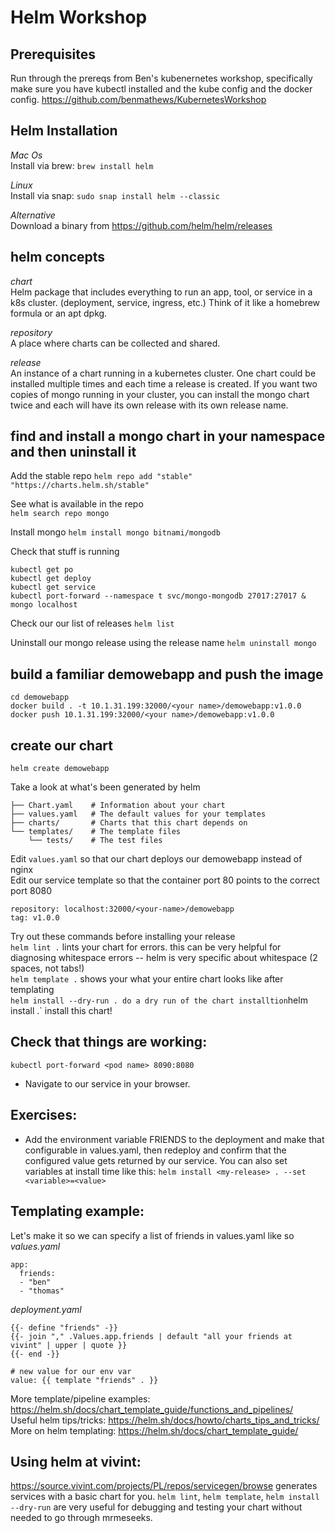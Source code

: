 # Helm Workshop

## Prerequisites

Run through the prereqs from Ben's kubenernetes workshop, specifically make sure you have kubectl installed and the kube config and the docker config. https://github.com/benmathews/KubernetesWorkshop

## Helm Installation

_Mac Os_  
Install via brew:
`brew install helm`

_Linux_  
Install via snap:
`sudo snap install helm --classic`

_Alternative_  
Download a binary from https://github.com/helm/helm/releases

## helm concepts

_chart_  
Helm package that includes everything to run an app, tool, or service in a k8s cluster. (deployment, service, ingress, etc.) Think of it like a homebrew formula or an apt dpkg.

_repository_  
A place where charts can be collected and shared.

_release_  
An instance of a chart running in a kubernetes cluster. One chart could be installed multiple times and each time a release is created. If you want two copies of mongo running in your cluster, you can install the mongo chart twice and each will have its own release with its own release name.

## find and install a mongo chart in your namespace and then uninstall it

Add the stable repo
`helm repo add "stable" "https://charts.helm.sh/stable"`

See what is available in the repo  
`helm search repo mongo`

Install mongo
`helm install mongo bitnami/mongodb`

Check that stuff is running

```
kubectl get po
kubectl get deploy
kubectl get service
kubectl port-forward --namespace t svc/mongo-mongodb 27017:27017 &
mongo localhost
```

Check our our list of releases
`helm list`

Uninstall our mongo release using the release name
`helm uninstall mongo`

## build a familiar demowebapp and push the image

```
cd demowebapp
docker build . -t 10.1.31.199:32000/<your name>/demowebapp:v1.0.0
docker push 10.1.31.199:32000/<your name>/demowebapp:v1.0.0
```

## create our chart

`helm create demowebapp`

Take a look at what's been generated by helm

```
├── Chart.yaml    # Information about your chart
├── values.yaml   # The default values for your templates
├── charts/       # Charts that this chart depends on
└── templates/    # The template files
    └── tests/    # The test files
```

Edit `values.yaml` so that our chart deploys our demowebapp instead of nginx  
Edit our service template so that the container port 80 points to the correct port 8080  

```
repository: localhost:32000/<your-name>/demowebapp
tag: v1.0.0
```

Try out these commands before installing your release  
`helm lint .` lints your chart for errors. this can be very helpful for diagnosing whitespace errors -- helm is very specific about whitespace (2 spaces, not tabs!)  
`helm template .` shows your what your entire chart looks like after templating  
`helm install --dry-run . do a dry run of the chart installtion`helm install <your-release-name> .` install this chart!

## Check that things are working:

`kubectl port-forward <pod name> 8090:8080`

- Navigate to our service in your browser.

## Exercises:

- Add the environment variable FRIENDS to the deployment and make that configurable in values.yaml, then redeploy and confirm that the configured value gets returned by our service. You can also set variables at install time like this: `helm install <my-release> . --set <variable>=<value>`

## Templating example:

Let's make it so we can specify a list of friends in values.yaml like so  
_values.yaml_

```
app:
  friends:
  - "ben"
  - "thomas"
```

_deployment.yaml_

```
{{- define "friends" -}}
{{- join "," .Values.app.friends | default "all your friends at vivint" | upper | quote }}
{{- end -}}

# new value for our env var
value: {{ template "friends" . }}
```

More template/pipeline examples: https://helm.sh/docs/chart_template_guide/functions_and_pipelines/  
Useful helm tips/tricks: https://helm.sh/docs/howto/charts_tips_and_tricks/  
More on helm templating: https://helm.sh/docs/chart_template_guide/

## Using helm at vivint:

https://source.vivint.com/projects/PL/repos/servicegen/browse generates services with a basic chart for you.
`helm lint`, `helm template`, `helm install --dry-run` are very useful for debugging and testing your chart without needed to go through mrmeseeks.
